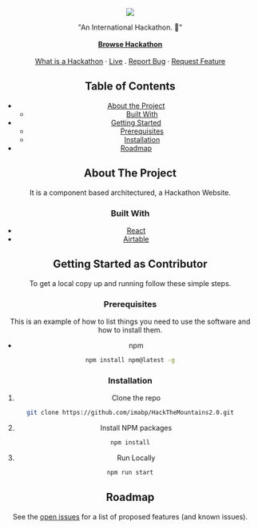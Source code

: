 <!-- PLEASE MAKE SURE TO EDIT EVERY FILE  -->
<!-- PROJECT LOGO -->
<p align="center">
  <a href="https://github.com/imabp/HackTheMountains2.0">
    <img src="https://media.discordapp.net/attachments/850639097638682635/850639113983754260/68747470733a2f2f6861636b7468656d6f756e7461696e2e746563682f7374617469632f6d656469612f68746d2e66373238.png"  />
  </a>

  <p align="center">
    "An International Hackathon. 🚀"
    <br /><br />
    <a href="https://www.hackthemountain.tech"><strong>Browse Hackathon</strong></a>
    <br />
    <br />
    <a href="https://en.wikipedia.org/wiki/Hackathon">What is a Hackathon</a>
    ·
    <a href="https://www.hackthemountain.tech">Live</a>
    .
    <a href="https://github.com/imabp/HackTheMountains2.0/issues">Report Bug</a>
    ·
    <a href="https://github.com/imabp/HackTheMountains2.0/issues">Request Feature</a>
  </p>
</p>
<center>

<!-- TABLE OF CONTENTS -->

## Table of Contents

- [About the Project](#about-the-project)
  - [Built With](#built-with)
- [Getting Started](#getting-started-as-contributor)
  - [Prerequisites](#prerequisites)
  - [Installation](#installation)
- [Roadmap](#roadmap)



<!-- ABOUT THE PROJECT -->

## About The Project

It is a component based architectured, a Hackathon Website. <br/>


### Built With

- [React](https://reactjs.org/)
- [Airtable](https://airtable.com/)



<!-- GETTING STARTED -->

## Getting Started as Contributor

To get a local copy up and running follow these simple steps.

### Prerequisites

This is an example of how to list things you need to use the software and how to install them.

- npm

```sh
npm install npm@latest -g
```

### Installation

1. Clone the repo

```sh
git clone https://github.com/imabp/HackTheMountains2.0.git
```

2. Install NPM packages

```sh
npm install
```
3. Run Locally

```sh
npm run start
```
<!-- ROADMAP -->

## Roadmap

See the [open issues](https://github.com/imabp/HackTheMountains2.0/issues) for a list of proposed features (and known issues).

